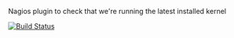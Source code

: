 Nagios plugin to check that we're running the latest installed kernel

[![Build Status](https://travis-ci.org/neingeist/check_kernel.svg?branch=master)](https://travis-ci.org/neingeist/check_kernel)

